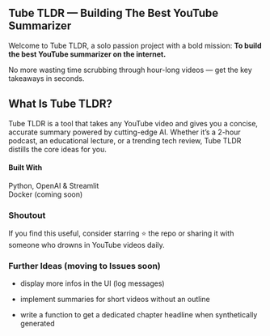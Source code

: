 ## Tube TLDR — Building The Best YouTube Summarizer

Welcome to Tube TLDR, a solo passion project with a bold mission:
**To build the best YouTube summarizer on the internet.**

No more wasting time scrubbing through hour-long videos — get the key takeaways in seconds.

## What Is Tube TLDR?

Tube TLDR is a tool that takes any YouTube video and gives you a concise, accurate summary powered by cutting-edge AI. Whether it’s a 2-hour podcast, an educational lecture, or a trending tech review, Tube TLDR distills the core ideas for you.

#### Built With

Python, OpenAI & Streamlit <br>
Docker (coming soon)


### Shoutout

If you find this useful, consider starring ⭐ the repo or sharing it with someone who drowns in YouTube videos daily.

### Further Ideas (moving to Issues soon)

- display more infos in the UI (log messages)

- implement summaries for short videos without an outline

- write a function to get a dedicated chapter headline when synthetically generated